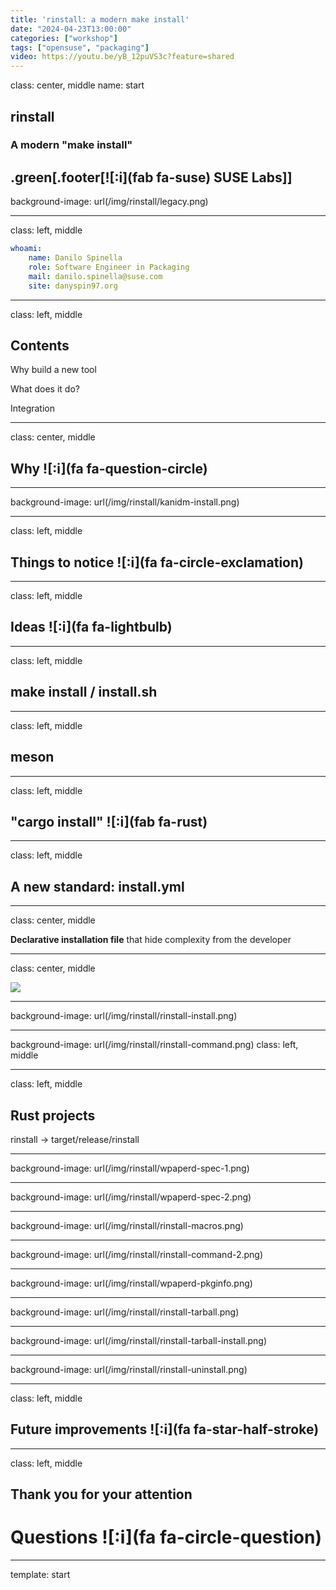 ```yaml
---
title: 'rinstall: a modern make install'
date: "2024-04-23T13:00:00"
categories: ["workshop"]
tags: ["opensuse", "packaging"]
video: https://youtu.be/yB_12puVS3c?feature=shared
---
```

class: center, middle
name: start

## rinstall
### A modern "make install"

.green[.footer[![:i](fab fa-suse) SUSE Labs]]
---
background-image: url(/img/rinstall/legacy.png)

---
class: left, middle

```yaml
whoami:
    name: Danilo Spinella
    role: Software Engineer in Packaging
    mail: danilo.spinella@suse.com
    site: danyspin97.org
```

---
class: left, middle

## Contents

Why build a new tool

What does it do?

Integration

---
class: center, middle

## Why ![:i](fa fa-question-circle)

---
background-image: url(/img/rinstall/kanidm-install.png)

---
class: left, middle

## Things to notice ![:i](fa fa-circle-exclamation)

<!--
Prone to error

Repetition across distributions

Maintained by packagers
-->

---
class: left, middle

## Ideas ![:i](fa fa-lightbulb)

<!-- make install / install.sh

meson

cargo install

-->

---
class: left, middle

## make install / install.sh

<!-- Added dependdency for non-C projects

Difficult to get it right

Calling "install" in an automated way

Need to learn GNU Directory Standard
-->

---
class: left, middle

## meson

<!--
New dependency

Need to be integrated in other build systems (cargo) or viceversa
-->

---
class: left, middle

## "cargo install" ![:i](fab fa-rust)

<!--
Only supports binaries and libraries

Does not work with workspaces

Does not follow GNU Directory Standard
-->

---
class: left, middle

## A new standard: install.yml

---
class: center, middle

**Declarative installation file** that hide complexity from the developer

---
class: center, middle

![](https://imgs.xkcd.com/comics/standards.png)

---
background-image: url(/img/rinstall/rinstall-install.png)

---
background-image: url(/img/rinstall/rinstall-command.png)
class: left, middle

---
class: left, middle

## Rust projects

rinstall -> target/release/rinstall

---
background-image: url(/img/rinstall/wpaperd-spec-1.png)

---
background-image: url(/img/rinstall/wpaperd-spec-2.png)

---
background-image: url(/img/rinstall/rinstall-macros.png)

---
background-image: url(/img/rinstall/rinstall-command-2.png)

---
background-image: url(/img/rinstall/wpaperd-pkginfo.png)

---
background-image: url(/img/rinstall/rinstall-tarball.png)

---
background-image: url(/img/rinstall/rinstall-tarball-install.png)

---
background-image: url(/img/rinstall/rinstall-uninstall.png)

---
class: left, middle

## Future improvements ![:i](fa fa-star-half-stroke)

<!--
Polish the user interface

Add file types not already covered

Global testing and adoption on OBS and CI
-->

---
class: left, middle

## Thank you for your attention

# Questions ![:i](fa fa-circle-question)

---
template: start

